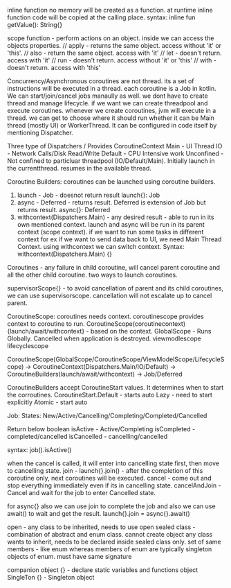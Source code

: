 

inline function
  no memory will be created as a function. at runtime inline function code will be copied at the calling place.
  syntax: inline fun getValue(): String{} 
  
scope function - perform actions on an object. inside we can access the objects properties.
// apply - returns the same object. access without 'it' or 'this'.
// also - return the same object. access with 'it'
// let - doesn't return. access with 'it'
// run - doesn't return. access without 'it' or 'this'
// with - doesn't return. access with 'this'



Concurrency/Asynchronous
coroutines are not thread. its a set of instructions will be executed in a thread. each coroutine is a Job in kotlin. We can start/join/cancel jobs manaully as well. 
we dont have to create thread and manage lifecycle. if we want we can create threadpool and execute coroutines.
whenever we create coroutines, jvm will execute in a thread. we can get to choose where it should run whether it can be Main thread (mostly UI) or WorkerThread.
It can be configured in code itself by mentioning Dispatcher.

Three type of Dispatchers / Provides CoroutineContext
Main - UI Thread
IO - Network Calls/Disk Read/Write
Default - CPU Intensive work
Unconfined - Not confined to particluar threadpool (IO/Default/Main). Initially launch in the currentthread. resumes in the available thread. 

Coroutine Builders: coroutines can be launched using coroutine builders. 
1. launch - Job - doesnot return result
     launch{}: Job
2. async - Deferred - returns result. Deferred is extension of Job but returns result. 
     async{}: Deferred<T>
3. withcontext(Dispatchers.Main) - any desired result - able to run in its own mentioned context.
      launch and async will be run in its parent context (scope context). if we want to run some tasks in different context
      for ex if we want to send data back to UI, we need Main Thread Context. using withcontext we can switch context.
      Syntax:  withcontext(Dispatchers.Main) {}

Coroutines - any failure in child coroutine, will cancel parent coroutine and all the other child coroutine.
two ways to launch coroutines.

supervisorScope{} - to avoid cancellation of parent and its child coroutines, we can use supervisorscope.
                  cancellation will not escalate up to cancel parent.
                  
CoroutineScope:
coroutines needs context. coroutinescope provides context to coroutine to run. 
CoroutineScope(coroutinecontext){launch/await/withcontext} - based on the context.
GlobalScope - Runs Globally. Cancelled when application is destroyed.
viewmodlescope
lifecyclescope

CoroutineScope(GlobalScope/CoroutineScope/ViewModelScope/LifecycleScope) -> CoroutineContext(Dispatchers.Main/IO/Default) -> CoroutineBuilders(launch/await/withcontext) -> Job/Deferred

CoroutineBuilders accept CoroutineStart values. It determines when to start the corroutines.
CoroutineStart.Default - starts auto
Lazy - need to start explicitly
Atomic - start auto

Job:
States: New/Active/Cancelling/Completing/Completed/Cancelled

Return below boolean
isActive - Active/Completing
isCompleted - completed/cancelled
isCancelled - cancelling/cancelled

syntax: job().isActive()

when the cancel is called, it will enter into cancelling state first, then move to cancelling state.
join - launch{}.join() - after the completion of this coroutine only, next coroutines will be executed. 
cancel - come out and stop everything immediately even if its in cancelling state. 
cancelAndJoin - Cancel and wait for the job to enter Cancelled state. 

for async{} also we can use join to complete the job and also we can use await() to wait and get the result. 
launch{}.join = async{}.await()


open - any class to be inherited, needs to use open
sealed class - combination of abstract and enum class. 
            cannot create object
            any class wants to inherit, needs to be declared inside sealed class only. 
            set of same members - like enum
            whereas members of enum are typically singleton objects of enum. must have same signature
            
companion object {} - declare static variables and functions
object SingleTon {} - Singleton object

